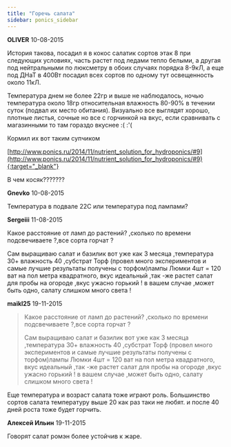 ```yaml
---
title: "Горечь салата"
sidebar: ponics_sidebar
---
```


**OLIVER** 10-08-2015

История такова, посадил я в кокос салатик сортов этак 8 при следующих условиях, часть растет под ледами тепло белыми, а другая под нейтральными по люксметру в обоих случаях порядка 8-9кЛ, а еще под ДНаТ в 400Вт посадил всех сортов по одному тут освещенность около 11кЛ.

Температура днем не более 22гр и выше не наблюдалось, ночью температура около 18гр относительная влажность 80-90% в течении суток (подвал их место обитания). Визуально все выглядят хорошо, плотные листья, сочные но все с горчинкой на вкус, если сравнивать с магазинными то там гораздо вкуснее :( :&#039;(

Кормил их вот таким супчиком 

[http://www.ponics.ru/2014/11/nutrient_solution_for_hydroponics/#9](http://www.ponics.ru/2014/11/nutrient_solution_for_hydroponics/#9){:target="_blank"}

В чем косяк???????


**Gnevko** 10-08-2015

Температура в подвале 22С или температура под лампами?


**Sergeiii** 11-08-2015

Какое расстояние от ламп до растений? ,сколько по времени подсвечиваете ?,все сорта горчат ?

Сам выращиваю салат и базилик вот уже как 3 месяца ,температура 30+ влажность 40 ,субстрат Торф (провел много экспериментов и самые лучшие результаты получены с торфом)лампы Люмки 4шт = 120 ват на пол метра квадратного, вкус идеальный ,так -же растет салат для пробы на огороде ,вкус ужасно горький ! в вашем случае ,может быть одно, салату слишком много света !


**maikl25** 19-11-2015

> Какое расстояние от ламп до растений? ,сколько по времени подсвечиваете ?,все сорта горчат ?
> 
> Сам выращиваю салат и базилик вот уже как 3 месяца ,температура 30+ влажность 40 ,субстрат Торф (провел много экспериментов и самые лучшие результаты получены с торфом)лампы Люмки 4шт = 120 ват на пол метра квадратного, вкус идеальный ,так -же растет салат для пробы на огороде ,вкус ужасно горький ! в вашем случае ,может быть одно, салату слишком много света !

Еще температура и возраст салата тоже играют роль. Большинство сортов салата температуру выше 20 как раз таки не любят. и после 40 дней роста тоже будет горчить.


**Алексей Ильин** 19-11-2015

Говорят салат ромэн более устойчив к жаре.



